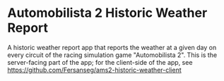 # Automobilista 2 Historic Weather Report
A historic weather report app that reports the weather at a given day on every circuit of the racing simulation game "Automobilista 2". This is the server-facing part of the app; for the client-side of the app, see https://github.com/Fersanseg/ams2-historic-weather-client
